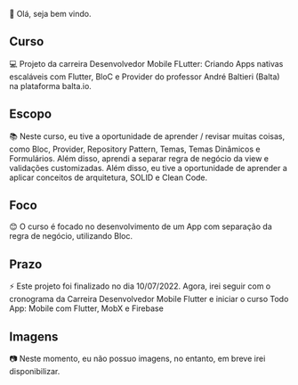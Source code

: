 👋 Olá, seja bem vindo.

## Curso

💻 Projeto da carreira Desenvolvedor Mobile FLutter: Criando Apps nativas escaláveis com Flutter, BloC e Provider do professor André Baltieri (Balta) na plataforma balta.io.

## Escopo

📚 Neste curso, eu tive a oportunidade de aprender / revisar muitas coisas, como Bloc, Provider, Repository Pattern, Temas, Temas Dinâmicos e Formulários. Além disso, aprendi a separar regra de negócio da view e validações customizadas. Além disso, eu tive a oportunidade de aprender a aplicar conceitos de arquitetura, SOLID e Clean Code.

## Foco

😊 O curso é focado no desenvolvimento de um App com separação da regra de negócio, utilizando Bloc.

## Prazo

⚡ Este projeto foi finalizado no dia 10/07/2022. Agora, irei seguir com o cronograma da Carreira Desenvolvedor Mobile Flutter e iniciar o curso Todo App: Mobile com Flutter, MobX e Firebase 

## Imagens

:camera: Neste momento, eu não possuo imagens, no entanto, em breve irei disponibilizar.
